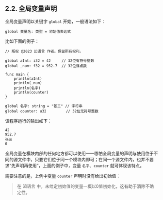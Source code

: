 ## 2.2. 全局变量声明

全局变量声明以关键字 `global` 开始，一般语法如下：

```wa
global 变量名: 类型 = 初始值表达式
```

比如下面的例子：

```wa
// 版权 @2023 凹语言 作者。保留所有权利。

global aInt: i32 = 42     // 32位有符号整数
global _num: f32 = 952.7  // 32位浮点数

func main {
    println(aInt)
    println(_num)
    println(名字)
    println(counter)
}

global 名字: string = "张三" // 字符串
global counter: u32         // 32位无符号整数
```

该程序运行的输出如下：

```
42
952.7
张三
0
```

全局变量在模块内部的任何地方都可以使用——哪怕全局变量的声明与使用位于不同的源文件中，只要它们位于同一个模块内即可；在同一个源文件内，也并不要求“先声明再使用”，上面的例子中，变量 `名字`、`counter` 就可体现该特点。

需要注意的是，上例中变量 `counter` 声明时没有给出初始值：
> 在 凹语言 中，未给定初始值的变量一概以0值初始化，这有助于消除不确定性。

